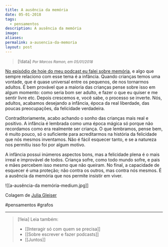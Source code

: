 ```yaml
---
title: A ausência da memória
date: 05-01-2018
tags:
  - pensamentos
description: A ausência da memória
image: 
aliases: 
permalink: a-ausencia-da-memoria
layout: post
---
```

> [!data] <small><i>Por Marcos Ramon, em 05/01/2018</i></small>

[No episódio de hoje do meu podcast eu falei sobre memória](https://www.marcosramon.net/ficcoes/tres-minutos-72-memoria), e algo que sempre relaciono com esse tema é a infância. Quando crianças temos uma vontade, que é quase universal entre os pequenos, de nos tornarmos adultos. É bem provável que a maioria das crianças pense sobre isso em algum momento: como seria bom ser adulto, e fazer o que eu quiser e me sentir livre etc. Depois crescemos e, você sabe, o processo se inverte. Nós, adultos, acabamos desejando a infância, época da real liberdade, das poucas preocupações, da felicidade verdadeira.

Contraditoriamente, acabo achando o sonho das crianças mais real e positivo. A infância é lembrada como uma época mágica só porque não recordamos como era realmente ser criança. O que lembramos, pense bem, é muito pouco, só o suficiente para acreditarmos na história da felicidade que nós mesmos inventamos. Não é fácil esquecer tanto, e se a natureza nos permitiu isso foi por algum motivo.

A infância possui inúmeros aspectos bons, mas a felicidade plena é o mais irreal e improvável de todos. Criança sofre, como todo mundo sofre, e pais e mães percebem isso mesmo que não queiram. No final, a capacidade de esquecer é uma proteção; não contra os outros, mas contra nós mesmos. É a ausência da memória que nos permite insistir em viver.

![[a-ausência-da memória-medium.jpg]]

Colagem de [Julia Gleiser](http://julia-geiser.ch/)


#pensamentos #grafos

---
> [!leia] Leia também:
> - [[Interagir só com quem se precisa]]
> - [[Sobre escrever e fazer podcasts]]
> - [[Juntos]]
